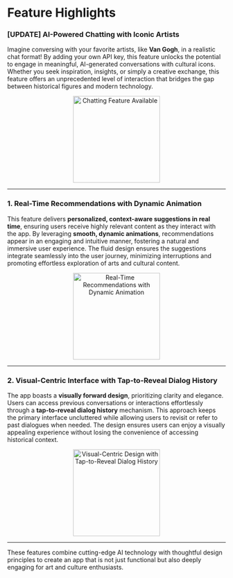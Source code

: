 # Feature Highlights

### [UPDATE] AI-Powered Chatting with Iconic Artists  
Imagine conversing with your favorite artists, like **Van Gogh**, in a realistic chat format! By adding your own API key, this feature unlocks the potential to engage in meaningful, AI-generated conversations with cultural icons. Whether you seek inspiration, insights, or simply a creative exchange, this feature offers an unprecedented level of interaction that bridges the gap between historical figures and modern technology.

<p align="center">
  <img src="https://github.com/user-attachments/assets/532c8735-589d-4932-8346-aa99ed1f685f" width="200" alt="Chatting Feature Available">
</p>

---

### 1. Real-Time Recommendations with Dynamic Animation  
This feature delivers **personalized, context-aware suggestions in real time**, ensuring users receive highly relevant content as they interact with the app. By leveraging **smooth, dynamic animations**, recommendations appear in an engaging and intuitive manner, fostering a natural and immersive user experience. The fluid design ensures the suggestions integrate seamlessly into the user journey, minimizing interruptions and promoting effortless exploration of arts and cultural content.

<p align="center">
  <img src="https://github.com/user-attachments/assets/96b30d42-5805-4add-89a3-29a2c761a1c8" width="200" alt="Real-Time Recommendations with Dynamic Animation">
</p>

---

### 2. Visual-Centric Interface with Tap-to-Reveal Dialog History  
The app boasts a **visually forward design**, prioritizing clarity and elegance. Users can access previous conversations or interactions effortlessly through a **tap-to-reveal dialog history** mechanism. This approach keeps the primary interface uncluttered while allowing users to revisit or refer to past dialogues when needed. The design ensures users can enjoy a visually appealing experience without losing the convenience of accessing historical context.

<p align="center">
  <img src="https://github.com/user-attachments/assets/12e4bdc1-6e10-453f-bfd3-7450e78ea7c7" width="200" alt="Visual-Centric Design with Tap-to-Reveal Dialog History">
</p>

---

These features combine cutting-edge AI technology with thoughtful design principles to create an app that is not just functional but also deeply engaging for art and culture enthusiasts.
